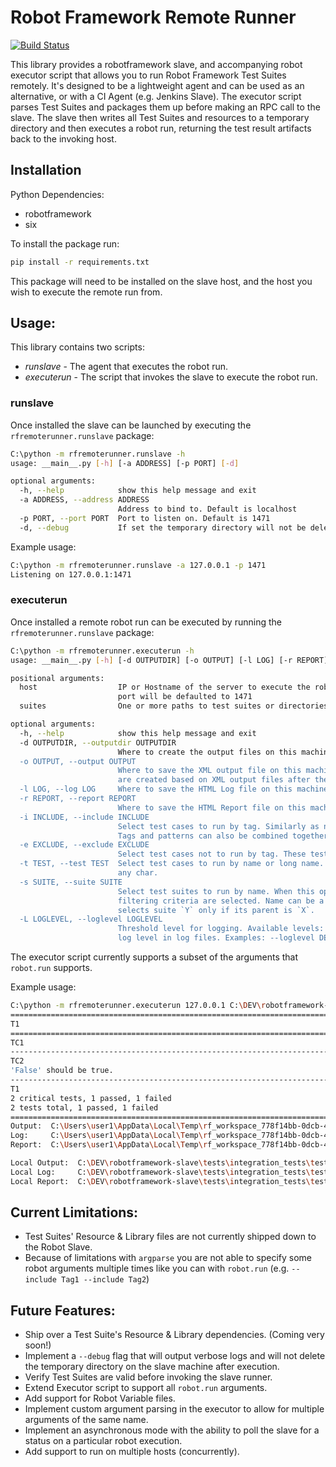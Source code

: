 # Robot Framework Remote Runner

[![Build Status](https://gitlab.com/chrisBrookes93/robotframework-remoterunner/badges/gitlab_integration/pipeline.svg)](https://gitlab.com/chrisBrookes93/robotframework-remoterunner)

This library provides a robotframework slave, and accompanying robot executor script that allows you to run 
Robot Framework Test Suites remotely. It's designed to be a lightweight agent and can be used as an alternative, 
or with a CI Agent (e.g. Jenkins Slave). The executor script parses Test Suites and packages them up before making an RPC 
call to the slave. The slave then writes all Test Suites and resources to a temporary directory and then executes a 
robot run, returning the test result artifacts back to the invoking host.

## Installation

Python Dependencies:
* robotframework
* six

To install the package run:
```bash
pip install -r requirements.txt
```
This package will need to be installed on the slave host, and the host you wish to execute the remote run from.

## Usage:
This library contains two scripts:
* *runslave* - The agent that executes the robot run.
* *executerun* - The script that invokes the slave to execute the robot run.

### runslave

Once installed the slave can be launched by executing the ```rfremoterunner.runslave``` package:
```bash
C:\python -m rfremoterunner.runslave -h
usage: __main__.py [-h] [-a ADDRESS] [-p PORT] [-d]

optional arguments:
  -h, --help            show this help message and exit
  -a ADDRESS, --address ADDRESS
                        Address to bind to. Default is localhost
  -p PORT, --port PORT  Port to listen on. Default is 1471
  -d, --debug           If set the temporary directory will not be deleted after a robot run
```
Example usage:
```bash
C:\python -m rfremoterunner.runslave -a 127.0.0.1 -p 1471
Listening on 127.0.0.1:1471
```

### executerun
Once installed a remote robot run can be executed by running the ````rfremoterunner.runslave```` package:
```bash
C:\python -m rfremoterunner.executerun -h
usage: __main__.py [-h] [-d OUTPUTDIR] [-o OUTPUT] [-l LOG] [-r REPORT] [-i INCLUDE] [-e EXCLUDE] [-t TEST] [-s SUITE] [-L LOGLEVEL] host suites [suites ...]

positional arguments:
  host                  IP or Hostname of the server to execute the robot run on. You can optionally specify the port the server is listening on by adding ":<port>". If not specified the
                        port will be defaulted to 1471
  suites                One or more paths to test suites or directories containing test suites

optional arguments:
  -h, --help            show this help message and exit
  -d OUTPUTDIR, --outputdir OUTPUTDIR
                        Where to create the output files on this machine once they've been retrieved. The default is the directory that this script is run from
  -o OUTPUT, --output OUTPUT
                        Where to save the XML output file on this machine once its been retrieved. Given path, similarly as paths given to --log and --report is path. Other output files
                        are created based on XML output files after the test execution and XML outputs can also be further processed with Rebot tool. Default: output.xml
  -l LOG, --log LOG     Where to save the HTML Log file on this machine once its been retrieved. Default: log.html
  -r REPORT, --report REPORT
                        Where to save the HTML Report file on this machine once its been retrieved. Default: report.html
  -i INCLUDE, --include INCLUDE
                        Select test cases to run by tag. Similarly as name with --test, tag is case and space insensitive and it is possible to use patterns with `*` and `?` as wildcards.
                        Tags and patterns can also be combined together with `AND`, `OR`, and `NOT` operators. Examples: --include foo --include bar* --include fooANDbar*
  -e EXCLUDE, --exclude EXCLUDE
                        Select test cases not to run by tag. These tests are not run even if included with --include. Tags are matched using the rules explained with --include.
  -t TEST, --test TEST  Select test cases to run by name or long name. Name is case and space insensitive and it can also be a simple pattern where `*` matches anything and `?` matches
                        any char.
  -s SUITE, --suite SUITE
                        Select test suites to run by name. When this option is used with --test, --include or --exclude, only test cases in matching suites and also matching other
                        filtering criteria are selected. Name can be a simple pattern similarly as with --test and it can contain parent name separated with a dot. For example `-s X.Y`
                        selects suite `Y` only if its parent is `X`.
  -L LOGLEVEL, --loglevel LOGLEVEL
                        Threshold level for logging. Available levels: TRACE, DEBUG, INFO (default), WARN, NONE (no logging). Use syntax `LOGLEVEL:DEFAULT` to define the default visible
                        log level in log files. Examples: --loglevel DEBUG --loglevel DEBUG:INFO
```
The executor script currently supports a subset of the arguments that ```robot.run``` supports.

Example usage:
```bash
C:\python -m rfremoterunner.executerun 127.0.0.1 C:\DEV\robotframework-slave\tests\robot\ --loglevel DEBUG --outputdir ../
==============================================================================
T1                                                                            
==============================================================================
TC1                                                                   | PASS |
------------------------------------------------------------------------------
TC2                                                                   | FAIL |
'False' should be true.
------------------------------------------------------------------------------
T1                                                                    | FAIL |
2 critical tests, 1 passed, 1 failed
2 tests total, 1 passed, 1 failed
==============================================================================
Output:  C:\Users\user1\AppData\Local\Temp\rf_workspace_778f14bb-0dcb-46d1-a7ff-c8b9c5a9f2f0\output.xml
Log:     C:\Users\user1\AppData\Local\Temp\rf_workspace_778f14bb-0dcb-46d1-a7ff-c8b9c5a9f2f0\log.html
Report:  C:\Users\user1\AppData\Local\Temp\rf_workspace_778f14bb-0dcb-46d1-a7ff-c8b9c5a9f2f0\report.html

Local Output:  C:\DEV\robotframework-slave\tests\integration_tests\test_suites\remote_output.xml
Local Log:     C:\DEV\robotframework-slave\tests\integration_tests\test_suites\remote_log.html
Local Report:  C:\DEV\robotframework-slave\tests\integration_tests\test_suites\remote_report.html
```

## Current Limitations:
- Test Suites' Resource & Library files are not currently shipped down to the Robot Slave. 
- Because of limitations with ```argparse``` you are not able to specify some robot arguments multiple times like you can 
with ```robot.run``` (e.g. ```--include Tag1 --include Tag2```)

## Future Features:
- Ship over a Test Suite's Resource & Library dependencies. (Coming very soon!)
- Implement a ``--debug`` flag that will output verbose logs and will not delete the temporary directory on the slave 
machine after execution.
- Verify Test Suites are valid before invoking the slave runner.
- Extend Executor script to support all ```robot.run``` arguments.
- Add support for Robot Variable files.
- Implement custom argument parsing in the executor to allow for multiple arguments of the same name.
- Implement an asynchronous mode with the ability to poll the slave for a status on a particular robot execution.
- Add support to run on multiple hosts (concurrently).